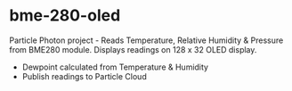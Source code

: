 # bme-280-oled

Particle Photon project - Reads Temperature, Relative Humidity & Pressure from BME280 module. Displays readings on 128 x 32 OLED display.
* Dewpoint calculated from Temperature & Humidity
* Publish readings to Particle Cloud
